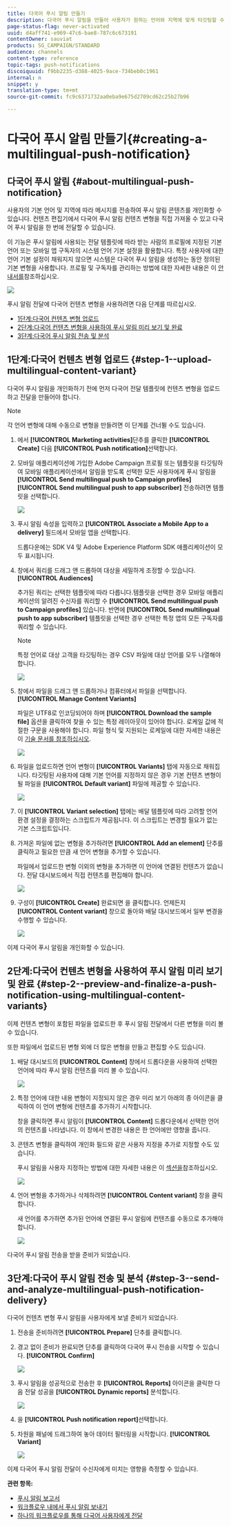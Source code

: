 ```yaml
---
title: 다국어 푸시 알림 만들기
description: 다국어 푸시 알림을 만들어 사용자가 원하는 언어와 지역에 맞게 타깃팅할 수 있습니다.
page-status-flag: never-activated
uuid: d4aff741-e969-47c6-bae8-787c6c673191
contentOwner: sauviat
products: SG_CAMPAIGN/STANDARD
audience: channels
content-type: reference
topic-tags: push-notifications
discoiquuid: f9bb2235-d388-4025-9ace-734beb0c1961
internal: n
snippet: y
translation-type: tm+mt
source-git-commit: fc9c6371732aa0eba9e675d2709cd62c25b27b96

---
```



# 다국어 푸시 알림 만들기{#creating-a-multilingual-push-notification}

## 다국어 푸시 알림 {#about-multilingual-push-notification}

사용자의 기본 언어 및 지역에 따라 메시지를 전송하여 푸시 알림 콘텐츠를 개인화할 수 있습니다. 컨텐츠 편집기에서 다국어 푸시 알림 컨텐츠 변형을 직접 가져올 수 있고 다국어 푸시 알림을 한 번에 전달할 수 있습니다.

이 기능은 푸시 알림에 사용되는 전달 템플릿에 따라 받는 사람의 프로필에 지정된 기본 언어 또는 모바일 앱 구독자의 시스템 언어 기본 설정을 활용합니다. 특정 사용자에 대한 언어 기본 설정이 채워지지 않으면 시스템은 다국어 푸시 알림을 생성하는 동안 정의된 기본 변형을 사용합니다. 프로필 및 구독자를 관리하는 방법에 대한 자세한 내용은 이 [안내서를](../../audiences/using/about-profiles-and-audiences.md)참조하십시오.

![](assets/multivariant_push_1.png)

푸시 알림 전달에 다국어 컨텐츠 변형을 사용하려면 다음 단계를 따르십시오.

* [1단계:다국어 컨텐츠 변형 업로드](#step-1--upload-multilingual-content-variant)
* [2단계:다국어 컨텐츠 변형을 사용하여 푸시 알림 미리 보기 및 완료](#step-2--preview-and-finalize-a-push-notification-using-multilingual-content-variants)
* [3단계:다국어 푸시 알림 전송 및 분석](#step-3--send-and-analyze-multilingual-push-notification-delivery)

## 1단계:다국어 컨텐츠 변형 업로드 {#step-1--upload-multilingual-content-variant}

다국어 푸시 알림을 개인화하기 전에 먼저 다국어 전달 템플릿에 컨텐츠 변형을 업로드하고 전달을 만들어야 합니다.

>[!NOTE]
>
>각 언어 변형에 대해 수동으로 변형을 만들려면 이 단계를 건너뛸 수도 있습니다.

1. 에서 **[!UICONTROL Marketing activities]**&#x200B;단추를 클릭한 **[!UICONTROL Create]** 다음 **[!UICONTROL Push notification]**&#x200B;선택합니다.
1. 모바일 애플리케이션에 가입한 Adobe Campaign 프로필 또는 템플릿을 타깃팅하여 모바일 애플리케이션에서 알림을 받도록 선택한 모든 사용자에게 푸시 알림을 **[!UICONTROL Send multilingual push to Campaign profiles]** **[!UICONTROL Send multilingual push to app subscriber]** 전송하려면 템플릿을 선택합니다.

   ![](assets/multivariant_push_2.png)

1. 푸시 알림 속성을 입력하고 **[!UICONTROL Associate a Mobile App to a delivery]** 필드에서 모바일 앱을 선택합니다.

   드롭다운에는 SDK V4 및 Adobe Experience Platform SDK 애플리케이션이 모두 표시됩니다.

1. 창에서 쿼리를 드래그 앤 드롭하여 대상을 세밀하게 조정할 수 있습니다. **[!UICONTROL Audiences]**

   추가된 쿼리는 선택한 템플릿에 따라 다릅니다.템플릿을 선택한 경우 모바일 애플리케이션의 알려진 수신자를 쿼리할 수 **[!UICONTROL Send multilingual push to Campaign profiles]** 있습니다. 반면에 **[!UICONTROL Send multilingual push to app subscriber]** 템플릿을 선택한 경우 선택한 특정 앱의 모든 구독자를 쿼리할 수 있습니다.
   >[!NOTE]
   >
   >특정 언어로 대상 고객을 타깃팅하는 경우 CSV 파일에 대상 언어를 모두 나열해야 합니다.

   ![](assets/push_notif_audience.png)

1. 창에서 파일을 드래그 앤 드롭하거나 컴퓨터에서 파일을 선택합니다. **[!UICONTROL Manage Content Variants]**

   파일은 UTF8로 인코딩되어야 하며 **[!UICONTROL Download the sample file]** 옵션을 클릭하여 찾을 수 있는 특정 레이아웃이 있어야 합니다. 로케일 값에 적절한 구문을 사용해야 합니다. 파일 형식 및 지원되는 로케일에 대한 자세한 내용은 이 [기술 문서를 참조하십시오](https://helpx.adobe.com/campaign/kb/acs-generate-csv-multilingual-push.html).

   ![](assets/multivariant_push_4.png)

1. 파일을 업로드하면 언어 변형이 **[!UICONTROL Variants]** 탭에 자동으로 채워집니다. 타깃팅된 사용자에 대해 기본 언어를 지정하지 않은 경우 기본 컨텐츠 변형이 될 파일을 **[!UICONTROL Default variant]** 파일에 제공할 수 있습니다.

   ![](assets/multivariant_push_5.png)

1. 이 **[!UICONTROL Variant selection]** 탭에는 배달 템플릿에 따라 고려할 언어 환경 설정을 결정하는 스크립트가 제공됩니다. 이 스크립트는 변경할 필요가 없는 기본 스크립트입니다.
1. 가져온 파일에 없는 변형을 추가하려면 **[!UICONTROL Add an element]** 단추를 클릭하고 필요한 만큼 새 언어 변형을 추가할 수 있습니다.

   파일에서 업로드한 변형 이외의 변형을 추가하면 이 언어에 연결된 컨텐츠가 없습니다. 전달 대시보드에서 직접 컨텐츠를 편집해야 합니다.

   ![](assets/multivariant_push_6.png)

1. 구성이 **[!UICONTROL Create]** 완료되면 을 클릭합니다. 언제든지 **[!UICONTROL Content variant]** 창으로 돌아와 배달 대시보드에서 일부 변경을 수행할 수 있습니다.

   ![](assets/multivariant_push_8.png)

이제 다국어 푸시 알림을 개인화할 수 있습니다.

## 2단계:다국어 컨텐츠 변형을 사용하여 푸시 알림 미리 보기 및 완료 {#step-2--preview-and-finalize-a-push-notification-using-multilingual-content-variants}

이제 컨텐츠 변형이 포함된 파일을 업로드한 후 푸시 알림 전달에서 다른 변형을 미리 볼 수 있습니다.

또한 파일에서 업로드된 변형 외에 더 많은 변형을 만들고 편집할 수도 있습니다.

1. 배달 대시보드의 **[!UICONTROL Content]** 창에서 드롭다운을 사용하여 선택한 언어에 따라 푸시 알림 컨텐츠를 미리 볼 수 있습니다.

   ![](assets/multivariant_push_7.png)

1. 특정 언어에 대한 내용 변형이 지정되지 않은 경우 미리 보기 아래의 종 아이콘을 클릭하여 이 언어 변형에 컨텐츠를 추가하기 시작합니다.

   창을 클릭하면 푸시 알림이 **[!UICONTROL Content]** 드롭다운에서 선택한 언어의 컨텐츠를 나타냅니다. 이 창에서 변경한 내용은 한 언어에만 영향을 줍니다.

1. 콘텐츠 변형을 클릭하여 개인화 필드와 같은 사용자 지정을 추가로 지정할 수도 있습니다.

   푸시 알림을 사용자 지정하는 방법에 대한 자세한 내용은 이 [섹션을](../../channels/using/customizing-a-push-notification.md)참조하십시오.

   ![](assets/multivariant_push_9.png)

1. 언어 변형을 추가하거나 삭제하려면 **[!UICONTROL Content variant]** 창을 클릭합니다.

   새 언어를 추가하면 추가된 언어에 연결된 푸시 알림에 컨텐츠를 수동으로 추가해야 합니다.

   ![](assets/multivariant_push_10.png)

다국어 푸시 알림 전송을 받을 준비가 되었습니다.

## 3단계:다국어 푸시 알림 전송 및 분석 {#step-3--send-and-analyze-multilingual-push-notification-delivery}

다국어 컨텐츠 변형 푸시 알림을 사용자에게 보낼 준비가 되었습니다.

1. 전송을 준비하려면 **[!UICONTROL Prepare]** 단추를 클릭합니다.
1. 경고 없이 준비가 완료되면 단추를 클릭하여 다국어 푸시 전송을 시작할 수 있습니다. **[!UICONTROL Confirm]**

   ![](assets/multivariant_push_12.png)

1. 푸시 알림을 성공적으로 전송한 후 **[!UICONTROL Reports]** 아이콘을 클릭한 다음 전달 성공을 **[!UICONTROL Dynamic reports]** 분석합니다.

   ![](assets/multivariant_push_13.png)

1. 을 **[!UICONTROL Push notification report]**&#x200B;선택합니다.
1. 차원을 패널에 드래그하여 놓아 데이터 필터링을 시작합니다. **[!UICONTROL Variant]**

   ![](assets/multivariant_push_11.png)

이제 다국어 푸시 알림 전달이 수신자에게 미치는 영향을 측정할 수 있습니다.

**관련 항목:**

* [푸시 알림 보고서](../../reporting/using/push-notification-report.md)
* [워크플로우 내에서 푸시 알림 보내기](../../automating/using/push-notification-delivery.md)
* [하나의 워크플로우를 통해 다국어 사용자에게 전달](https://helpx.adobe.com/campaign/kb/simplify-campaign-management.html#Engageyourcustomersateverystep)
